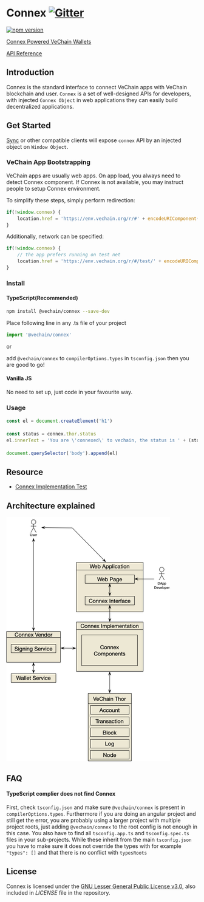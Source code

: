 # Connex [![Gitter](https://badges.gitter.im/vechain/thor.svg)](https://gitter.im/vechain/thor?utm_source=badge&utm_medium=badge&utm_campaign=pr-badge)

[![npm version](https://badge.fury.io/js/%40vechain%2Fconnex.svg)](https://badge.fury.io/js/%40vechain%2Fconnex)

[Connex Powered VeChain Wallets](https://env.vechain.org/)

[API Reference](https://connex.vecha.in)

## Introduction

Connex is the standard interface to connect VeChain apps with VeChain blockchain and user. `Connex` is a set of well-designed APIs for developers, with injected `Connex Object` in web applications they can easily build decentralized applications.


## Get Started 

[Sync](https://env.vechain.org/#sync) or other compatible clients will expose `connex` API by an injected object on `Window Object`.

### VeChain App Bootstrapping

VeChain apps are usually web apps. On app load, you always need to detect Connex component. If Connex is not available, you may instruct people to setup Connex environment.

To simplify these steps, simply perform redirection:

```javascript
if(!window.connex) {
    location.href = 'https://env.vechain.org/r/#' + encodeURIComponent(location.href)
}
```

Additionally, network can be specified:

```javascript
if(!window.connex) {
    // the app prefers running on test net
    location.href = 'https://env.vechain.org/r/#/test/' + encodeURIComponent(location.href)
}
```

### Install

#### TypeScript(Recommended)

``` bash
npm install @vechain/connex --save-dev
```

Place following line in any .ts file of your project
```typescript
import '@vechain/connex'
```
or

add `@vechain/connex` to `compilerOptions.types`  in `tsconfig.json` then you are good to go!

#### Vanilla JS

No need to set up, just code in your favourite way.

### Usage

``` javascript
const el = document.createElement('h1')

const status = connex.thor.status
el.innerText = 'You are \'connexed\' to vechain, the status is ' + (status.progress === 1 ? 'synced': 'syncing')

document.querySelector('body').append(el)
```

## Resource

+ [Connex Implementation Test](https://connex-impl-test.vecha.in)

## Architecture explained

![Connex Architecture](./docs/architecture.png)


## FAQ

#### TypeScript complier does not find Connex

First, check `tsconfig.json` and make sure  `@vechain/connex` is present in `compilerOptions.types`. Furthermore if you are doing an angular project and still get the error, you are probably using a larger project with multiple project roots, just adding `@vechain/connex` to the root config is not enough in this case. You also have to find all `tsconfig.app.ts` and `tsconfig.spec.ts` files in your sub-projects. While these inherit from the main `tsconfig.json` you have to make sure it does not override the types with for example `"types": []` and that there is no conflict with `typesRoots`

## License

Connex is licensed under the
[GNU Lesser General Public License v3.0](https://www.gnu.org/licenses/lgpl-3.0.html), also included
in *LICENSE* file in the repository.
